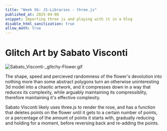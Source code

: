 ```yaml
---
title: "Week 5b: JS-Libraries - three.js"
published_at: 2025-04-08
snippet: Importing three js and playing with it in a blog
disable_html_sanitization: true
allow_math: true
---
```

<div id="threejs_container"></div>

<script type="module"> 
	// import * as THREE from "/three.js/build/three.module.js"
	// import { GUI } from "/three.js/examples/jsm/libs/lil-gui.module.min.js"
	// import { OrbitControls } from '/three.js/examples/jsm/controls/OrbitControls.js'
	// import { TeapotGeometry } from '/three.js/examples/jsm/geometries/TeapotGeometry.js'
	import * as THREE from "/_scripts/three.js/three.module.js"
	import { GUI } from "/_scripts/three.js/lil-gui.module.min.js"
	import { OrbitControls } from '/_scripts/three.js/OrbitControls.js'
	import { TeapotGeometry } from '/_scripts/three.js/TeapotGeometry.js'

	let camera, scene, renderer
	let cameraControls
	let effectController
	const teapotSize = 300
	let ambientLight, light

	let canvas = document.getElementById("threejs_container")
	let width = canvas.parentNode.scrollWidth
	let height = width * 9 / 16

	let tess = - 1;	// force initialization
	let bBottom;
	let bLid;
	let bBody;
	let bFitLid;
	let bNonBlinn;
	let shading;

	let teapot, textureCube;
	const materials = {};

	init();
	render();

	function init() {

		const canvasWidth = width;
		const canvasHeight = height;

		// CAMERA
		camera = new THREE.PerspectiveCamera( 45, width / height, 1, 80000 );
		camera.position.set( - 600, 550, 1300 );

		// LIGHTS
		ambientLight = new THREE.AmbientLight( 0x7c7c7c, 2.0 );

		light = new THREE.DirectionalLight( 0xFFFFFF, 2.0 );
		light.position.set( 0.32, 0.39, 0.7 );

		// RENDERER
		renderer = new THREE.WebGLRenderer( { antialias: true } );
		renderer.setPixelRatio( window.devicePixelRatio );
		renderer.setSize( canvasWidth, canvasHeight );
		canvas.appendChild( renderer.domElement );

		// EVENTS
		window.addEventListener( 'resize', onWindowResize );

		// CONTROLS
		cameraControls = new OrbitControls( camera, renderer.domElement );
		cameraControls.addEventListener( 'change', render );

		// TEXTURE MAP
		// const textureMap = new THREE.TextureLoader().load( '/three.js/examples/textures/uv_grid_opengl.jpg' );
		const textureMap = new THREE.TextureLoader().load( '/_scripts/three.js/uv_grid_opengl.jpg' );
		textureMap.wrapS = textureMap.wrapT = THREE.RepeatWrapping;
		textureMap.anisotropy = 16;
		textureMap.colorSpace = THREE.SRGBColorSpace;

		// REFLECTION MAP
		// const path = '/three.js/examples/textures/cube/pisa/';
		const path = '/_scripts/three.js/';
		const urls = [ 'px.png', 'nx.png', 'py.png', 'ny.png', 'pz.png', 'nz.png' ];

		textureCube = new THREE.CubeTextureLoader().setPath( path ).load( urls );

		materials[ 'wireframe' ] = new THREE.MeshBasicMaterial( { wireframe: true } );
		materials[ 'flat' ] = new THREE.MeshPhongMaterial( { specular: 0x000000, flatShading: true, side: THREE.DoubleSide } );
		materials[ 'smooth' ] = new THREE.MeshLambertMaterial( { side: THREE.DoubleSide } );
		materials[ 'glossy' ] = new THREE.MeshPhongMaterial( { color: 0xc0c0c0, specular: 0x404040, shininess: 300, side: THREE.DoubleSide } );
		materials[ 'textured' ] = new THREE.MeshPhongMaterial( { map: textureMap, side: THREE.DoubleSide } );
		materials[ 'reflective' ] = new THREE.MeshPhongMaterial( { envMap: textureCube, side: THREE.DoubleSide } );

		// scene itself
		scene = new THREE.Scene();
		scene.background = new THREE.Color( 0xAAAAAA );

		scene.add( ambientLight );
		scene.add( light );

		// GUI
		setupGui();

	}

	// EVENT HANDLERS

	function onWindowResize() {

		const canvasWidth = window.innerWidth;
		const canvasHeight = window.innerHeight;

		renderer.setSize( canvasWidth, canvasHeight );

		camera.aspect = canvasWidth / canvasHeight;
		camera.updateProjectionMatrix();

		render();

	}

	function setupGui() {

		effectController = {
			newTess: 15,
			bottom: true,
			lid: true,
			body: true,
			fitLid: false,
			nonblinn: false,
			newShading: 'glossy'
		};

		const gui = new GUI();
		gui.add( effectController, 'newTess', [ 2, 3, 4, 5, 6, 8, 10, 15, 20, 30, 40, 50 ] ).name( 'Tessellation Level' ).onChange( render );
		gui.add( effectController, 'lid' ).name( 'display lid' ).onChange( render );
		gui.add( effectController, 'body' ).name( 'display body' ).onChange( render );
		gui.add( effectController, 'bottom' ).name( 'display bottom' ).onChange( render );
		gui.add( effectController, 'fitLid' ).name( 'snug lid' ).onChange( render );
		gui.add( effectController, 'nonblinn' ).name( 'original scale' ).onChange( render );
		gui.add( effectController, 'newShading', [ 'wireframe', 'flat', 'smooth', 'glossy', 'textured', 'reflective' ] ).name( 'Shading' ).onChange( render );

	}


	//

	function render() {

		if ( effectController.newTess !== tess ||
			effectController.bottom !== bBottom ||
			effectController.lid !== bLid ||
			effectController.body !== bBody ||
			effectController.fitLid !== bFitLid ||
			effectController.nonblinn !== bNonBlinn ||
			effectController.newShading !== shading ) {

			tess = effectController.newTess;
			bBottom = effectController.bottom;
			bLid = effectController.lid;
			bBody = effectController.body;
			bFitLid = effectController.fitLid;
			bNonBlinn = effectController.nonblinn;
			shading = effectController.newShading;

			createNewTeapot();

		}

		// skybox is rendered separately, so that it is always behind the teapot.
		if ( shading === 'reflective' ) {

			scene.background = textureCube;

		} else {

			scene.background = null;

		}

		renderer.render( scene, camera );

	}

	// Whenever the teapot changes, the scene is rebuilt from scratch (not much to it).
	function createNewTeapot() {

		if ( teapot !== undefined ) {

			teapot.geometry.dispose();
			scene.remove( teapot );

		}

		const geometry = new TeapotGeometry( teapotSize,
			tess,
			effectController.bottom,
			effectController.lid,
			effectController.body,
			effectController.fitLid,
			! effectController.nonblinn );

		teapot = new THREE.Mesh( geometry, materials[ shading ] );

		scene.add( teapot );

	}

</script>

# Glitch Art by Sabato Visconti
![Sabato_Visconti-_glitchy-Flower.gif](/Wk-5B/Sabato_Visconti-_glitchy-Flower.gif)

The shape, speed and percieved randomness of the flower's devolution into nothing more than some abstract polygons turn an otherwise uninteresting 3d model into a chaotic artwork, and it compresses down in a way that reduces its complexity, while arguably maintaining its compressiblity, therefore maintaining it's effective complexity.

Sabato Visconti likely uses three.js to render the rose, and has a function that deletes points on the flower until it gets to a certain number of points, or a percentage of the amount of points it starts with, gradually reducing and holding for a moment, before reversing back and re-adding the points.
